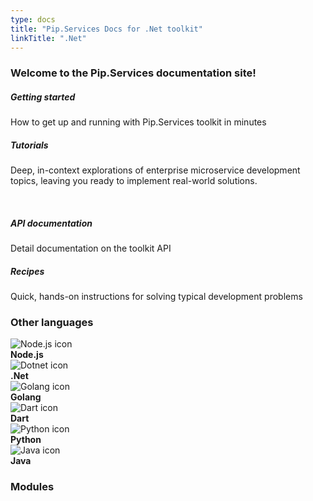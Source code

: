 ```yaml
---
type: docs
title: "Pip.Services Docs for .Net toolkit"
linkTitle: ".Net"
---
```


### Welcome to the Pip.Services documentation site!

<div class="card-deck">
  <div class="card">
    <div class="card-body">
      <h5 class="card-title"><b>Getting started</b></h5>
      <p class="card-text">How to get up and running with Pip.Services toolkit in minutes</p>
      <a href="getting_started" class="stretched-link"></a>
    </div>
  </div>
  <div class="card">
    <div class="card-body">
      <h5 class="card-title"><b>Tutorials</b></h5>
      <p class="card-text">
        Deep, in-context explorations of enterprise microservice development topics, leaving you ready to implement real-world  solutions.
      </p>
      <a href="tutorials" class="stretched-link"></a>
    </div>
  </div>
</div>
<br>
<div class="card-deck">
  <div class="card">
    <div class="card-body">
      <h5 class="card-title"><b>API documentation</b></h5>
      <p class="card-text">Detail documentation on the toolkit API</p>
      <a href="commons" class="stretched-link"></a>
    </div>
  </div>
  <div class="card">
    <div class="card-body">
      <h5 class="card-title"><b>Recipes</b></h5>
      <p class="card-text">Quick, hands-on instructions for solving typical development problems</p>
      <a href="recipes" class="stretched-link"></a>
    </div>
  </div>
</div>

### Other languages
<div class="row">
  <div class="col-6 col-md-12 d-flex pb-md-4 justify-content-center">
    <div class="card-deck lang-cards">
      <div class="card">
        <div class="card-body text-center">
          <img class="card-img-top" src="/images/langs/nodejs-icon.png" alt="Node.js icon">
          <a href="../node" class="stretched-link"></a>
        </div>
        <div class="card-footer text-center">
            <b>Node.js</b>
        </div>
      </div>
      <div class="card">
        <div class="card-body text-center">
          <img class="card-img-top" src="/images/langs/dotnet-icon.png" alt="Dotnet icon">
          <a href="../net" class="stretched-link"></a>
        </div>
        <div class="card-footer text-center">
            <b>.Net</b>
        </div>
      </div>
      <div class="card">
        <div class="card-body text-center">
          <img class="card-img-top" src="/images/langs/golang-icon.png" alt="Golang icon">
          <a href="../golang" class="stretched-link"></a>
        </div>
        <div class="card-footer text-center">
            <b>Golang</b>
        </div>
      </div>
    </div>
  </div>
  
  <div class="col-6 col-md-12 d-flex justify-content-center">
    <div class="card-deck lang-cards">
      <div class="card">
        <div class="card-body text-center">
          <img class="card-img-top" src="/images/langs/dart-icon.png" alt="Dart icon">
          <a href="../dart" class="stretched-link"></a>
        </div>
        <div class="card-footer text-center">
            <b>Dart</b>
        </div>
      </div>
      <div class="card">
        <div class="card-body text-center">
          <img class="card-img-top" src="/images/langs/python-icon.png" alt="Python icon">
          <a href="../python" class="stretched-link"></a>
        </div>
        <div class="card-footer text-center">
            <b>Python</b>
        </div>
      </div>
      <div class="card">
        <div class="card-body text-center">
          <img class="card-img-top" src="/images/langs/java-icon.png" alt="Java icon">
          <a href="../java" class="stretched-link"></a>
        </div>
        <div class="card-footer text-center">
            <b>Java</b>
        </div>
      </div>
    </div>
  </div>
</div>




### Modules